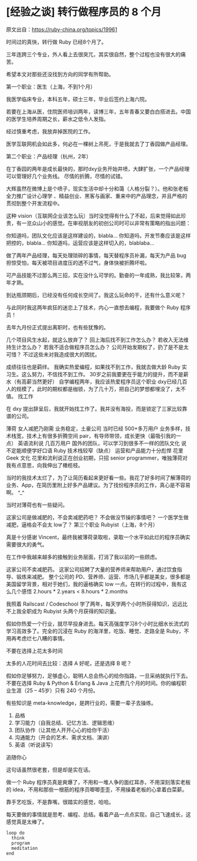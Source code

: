 # [经验之谈] 转行做程序员的 8 个月
原文出自：https://ruby-china.org/topics/19961

时间过的真快，转行做 Ruby 已经8个月了。

三年连跨三个专业，外人看上去很突兀，其实很自然，整个过程也没有很大的痛苦。

希望本文对那些还没找到方向的同学有所帮助。

第一个职业：医生（上海，不到1个月）

我医学临床专业，本科五年，硕士三年，毕业后签约上海六院。

若要在上海从医，住院医师培训两年，读博三年，五年青春又要白白搭进去。中国的医学生培养周期之长，薪水之低令人发指。

经过慎重考虑，我放弃掉医院的工作。

医学互联网机会如此多，何必在一棵树上吊死，于是我就去了丁香园做产品经理。

第二个职业：产品经理（杭州，2年）

在丁香园的两年是成长最快的，那时dxy业务开始井喷，大肆扩张，一个产品经理可以管理好几个业务线。 尽情的折腾，尽情的试错。

大辉虽然在微博上是个喷子，现实生活中却十分和蔼（人格分裂？）。他和张老板全力推广设计心理学 、精益创业、黑客与画家、重来中的产品理念，并且严格的贯彻到整个开发流程中。

这种 vision（互联网企业该怎么玩）当时没觉得有什么了不起，后来觉得如此珍贵，有一览众山小的感觉。在审视朋友的初创公司时可以非常有策略的指出问题：

你知道吗，团队文化应该是这样建设的，blabla…
你知道吗，开发节奏应该是这样把控的，blabla…
你知道吗，运营应该是这样切入的，blablaba…

做了两年产品经理，每天处理琐碎的事情，每天替程序员补漏，每天为产品 bug 担惊受怕，每天被项目进度压的透不过气，身体快被折腾坏啦。

可产品技能不过那么两三招，实在没什么可学的。勤奋的一年成熟，我比较笨，两年才熟。

到达瓶颈期后，已经没有任何成长空间了。我这么玩命的干，还有什么意义呢？

与此同时我这两年疯狂的迷恋上了技术，内心一直想去编程，我要做个 Ruby 程序员！

去年九月份正式提出离职时，也有些犹豫的。

几个项目风生水起，就这么放弃了？
回上海后找不到工作怎么办？
若收入无法维持生计怎么办？
若我不适合做程序员怎么办？
公司开始发期权了，扔了是不是太可惜？
不过这些未对我造成很大的困扰。

成绩往往也是羁绊。
我确实热爱编程，如果找不到工作，我就去做大龄 Ruby 实习生。这么努力，不信找不到工作。
30岁之前我要更在乎能力的提升，而不是薪水（有高薪当然更好）
自学编程两年，我应该热爱程序员这个职业
dxy已经几百人的规模了，此时的期权都是枷锁，为了几十万，把自己的梦想都埋没了，太不值。
找工作

在 dxy 提出辞呈后，我就开始找工作了。我并没有海投，而是锁定了三家比较靠谱的公司。

薄荷
女人减肥乃刚需
业务稳定，土豪公司
当时已经 500+多万用户
业务多样，技术栈宽，技术上有很多折腾空间
pair，有导师带领，成长更快（最吸引我的一点）
英语流利说
几百万用户
国外的团队，可以学习到很多不一样的团队文化
说不定能顺便学好口语
Ruby 技术栈较窄（缺点）
运营和产品能力十分彪悍
花里
Geek 文化
花里和流利说正在创业初期，只招 senior programmer，唯独薄荷对我有点意思，向我伸出了橄榄枝。

当时的我技术太烂了，为了让简历看起来更好看一些。我花了好多时间了解薄荷的业务、App，在简历里附上好多产品建议。为了找份程序员的工作，真心是不容易啊。 ^_^

当时对薄荷也有一些疑问。

这家公司是做减肥的，不会卖减肥药吧？
不会做没节操的事情吧？
一个医学生做减肥，逼格会不会太 low了？
第三个职业 Rubyist（上海，8个月）

真是十分感谢 Vincent，最终我被薄荷录取啦，录取一个水平如此烂的程序员确实需要很大的勇气。

在工作中我越来越多的接触到业务层面，打消了我以前的一些顾虑。

这家公司不卖减肥药。
这家公司招聘了大量的营养师来帮助用户，通过饮食指导、锻炼来减肥。
整个公司的 PD、营养师、运营、市场几乎都是美女，很多都是美国留学背景，相对于她们，我的逼格确实 low 一点。在转行的过程中，我有这么几个感悟
2.hours * 2.years < 8.hours * 2.months

我照着 Railscast / Codeschool 学了两年，每天学两个小时所获得知识，远远比不上我全职成为 Rubyist 头两个月获得的知识量。

假如你热爱一个行业，就尽早投身进去。每天高强度学习8个小时比细水长流式的学习高效多了。完全的沉浸在 Ruby 的海洋里，吃饭、睡觉、走路全是 Ruby，不用再考虑烂七八糟的事情。

不要在选择上花太多时间

太多的人花时间去比较：选择 A 好呢，还是选择 B 呢？

假如你足够努力，足够虚心，聪明人总会热心的给你指路，一旦采纳就执行下去。不要在选择 Ruby & Python & Erlang & Java 上花费几个月的时间。你的编程职业生涯（25 – 45岁）只有 240 个月份。

有些知识是 meta-knowledge，是跨行业的，需要一辈子去操练。

1. 品格
2. 学习能力（自我总结、记忆方法、逻辑思维）
2. 团队协作（让其他人开开心心的给你干活）
3. 沟通能力（开会的艺术、需求文档、演讲）
4. 英语（听说读写）

追随你心

这句话虽然很老套，但是却是实在话。

做一个 Ruby 程序员真是爽爆了，不用和一堆人争的面红耳赤，不用深刻落实老板的 idea，不用和那些一根筋的程序员唧唧歪歪，不用操着老板的心拿着白菜薪。

靠手艺吃饭，不是靠嘴，很踏实的感觉，哈哈。

每天要做的事情就是思考、编程、总结。看着产品一点点实现，自己飞速成长，这感觉真是太棒了。

    loop do
      think
      program
      meditation
    end

